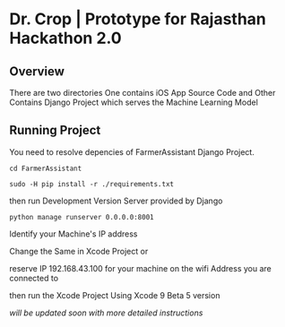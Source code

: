 # Dr. Crop | Prototype for Rajasthan Hackathon 2.0

## Overview

There are two directories One contains iOS App Source Code and Other Contains Django Project which serves the Machine Learning Model

## Running Project

You need to resolve depencies of FarmerAssistant Django Project.

```cd FarmerAssistant```

```sudo -H pip install -r ./requirements.txt```

then run Development Version Server provided by Django

```python manage runserver 0.0.0.0:8001```

Identify your Machine's IP address 

Change the Same in Xcode Project or 

reserve IP 192.168.43.100 for your machine on the wifi Address you are connected to

then run the Xcode Project Using Xcode 9 Beta 5 version

*will be updated soon with more detailed instructions*

